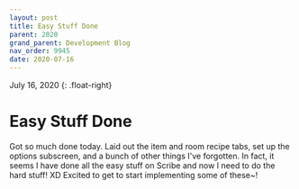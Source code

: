 ```yaml
---
layout: post
title: Easy Stuff Done
parent: 2020
grand_parent: Development Blog
nav_order: 9945
date: 2020-07-16
---
```

July 16, 2020
{: .float-right}

# Easy Stuff Done

Got so much done today.
Laid out the item and room recipe tabs, set up the options subscreen, and a bunch of other things I've forgotten.
In fact, it seems I have done all the easy stuff on Scribe and now I need to do the hard stuff! XD
Excited to get to start implementing some of these~!
